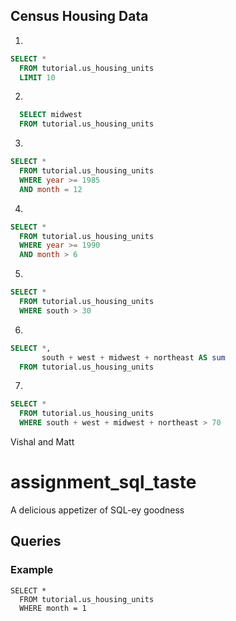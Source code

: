 ## Census Housing Data
1)
```sql
SELECT *
  FROM tutorial.us_housing_units
  LIMIT 10
```
2)
```sql
  SELECT midwest
  FROM tutorial.us_housing_units
```
3)
```sql
SELECT *
  FROM tutorial.us_housing_units
  WHERE year >= 1985
  AND month = 12
```
4)
```sql
SELECT *
  FROM tutorial.us_housing_units
  WHERE year >= 1990
  AND month > 6
```
5)
```sql
SELECT *
  FROM tutorial.us_housing_units
  WHERE south > 30
```
6)
```sql
SELECT *,
       south + west + midwest + northeast AS sum
  FROM tutorial.us_housing_units
```
7)
```sql
SELECT *
  FROM tutorial.us_housing_units
  WHERE south + west + midwest + northeast > 70
```


Vishal and Matt

# assignment_sql_taste
A delicious appetizer of SQL-ey goodness


## Queries

### Example

```
SELECT *
  FROM tutorial.us_housing_units
  WHERE month = 1
```
